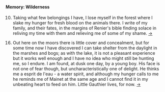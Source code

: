 #### Memory: Wilderness

<!-- Prompt #11 -->
10. <span id="10"></span>Taking what few belongings I have, I lose myself in the forest where I slake my hunger for fresh blood on the animals there. I write of my family, and their fates, in the margins of Renier's bible finding solace in reliving my time with them and relieving me of some of my shame. [&#8594;](#11 "Next Experience")

<!-- Prompt #21 -->
16. <span id="16"></span>Out here on the moors there is little cover and concealment, but for some time now I have discovered I can take shelter from the daylight in the marshes and bogs; as with the lake, it is not a pleasant experience but it works well enough and I have no idea who might still be hunting me, so I endure. I am found, at dusk one day, by a young boy. His face is not one of fear though, but uncharacteristically one of delight. He thinks me a esprit de l'eau - a water spirit, and although my hunger calls to me he reminds me of Mainet at the same age and I cannot find it in my unbeating heart to feed on him. Little Gauthier lives, for now. [&#8594;](#17 "Next Experience")
